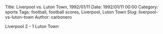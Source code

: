 Title: Liverpool vs. Luton Town, 1992/01/11
Date: 1992/01/11 00:00
Category: sports
Tags: football, football scores, Liverpool, Luton Town
Slug: liverpool-vs-luton-town
Author: carbonero


Liverpool 2 - 1 Luton Town
